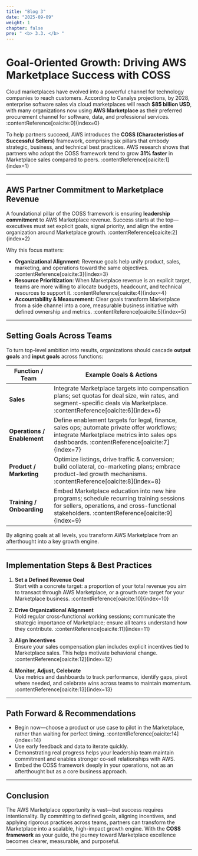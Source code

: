 ```yaml
---
title: "Blog 3"
date: "2025-09-09"
weight: 1
chapter: false
pre: " <b> 3.3. </b> "
---
```


# Goal-Oriented Growth: Driving AWS Marketplace Success with COSS

Cloud marketplaces have evolved into a powerful channel for technology companies to reach customers. According to Canalys projections, by 2028, enterprise software sales via cloud marketplaces will reach **$85 billion USD**, with many organizations now using **AWS Marketplace** as their preferred procurement channel for software, data, and professional services. :contentReference[oaicite:0]{index=0}  

To help partners succeed, AWS introduces the **COSS (Characteristics of Successful Sellers)** framework, comprising six pillars that embody strategic, business, and technical best practices. AWS research shows that partners who adopt the COSS framework tend to grow **31% faster** in Marketplace sales compared to peers. :contentReference[oaicite:1]{index=1}  

---

## AWS Partner Commitment to Marketplace Revenue

A foundational pillar of the COSS framework is ensuring **leadership commitment** to AWS Marketplace revenue. Success starts at the top—executives must set explicit goals, signal priority, and align the entire organization around Marketplace growth. :contentReference[oaicite:2]{index=2}  

Why this focus matters:

- **Organizational Alignment**: Revenue goals help unify product, sales, marketing, and operations toward the same objectives. :contentReference[oaicite:3]{index=3}  
- **Resource Prioritization**: When Marketplace revenue is an explicit target, teams are more willing to allocate budgets, headcount, and technical resources to support it. :contentReference[oaicite:4]{index=4}  
- **Accountability & Measurement**: Clear goals transform Marketplace from a side channel into a core, measurable business initiative with defined ownership and metrics. :contentReference[oaicite:5]{index=5}  

---

## Setting Goals Across Teams

To turn top-level ambition into results, organizations should cascade **output goals** and **input goals** across functions:

| Function / Team         | Example Goals & Actions |
|--------------------------|----------------------------|
| **Sales**               | Integrate Marketplace targets into compensation plans; set quotas for deal size, win rates, and segment-specific deals via Marketplace. :contentReference[oaicite:6]{index=6} |
| **Operations / Enablement** | Define enablement targets for legal, finance, sales ops; automate private offer workflows; integrate Marketplace metrics into sales ops dashboards. :contentReference[oaicite:7]{index=7} |
| **Product / Marketing** | Optimize listings, drive traffic & conversion; build collateral, co-marketing plans; embrace product-led growth mechanisms. :contentReference[oaicite:8]{index=8} |
| **Training / Onboarding** | Embed Marketplace education into new hire programs; schedule recurring training sessions for sellers, operations, and cross-functional stakeholders. :contentReference[oaicite:9]{index=9} |

By aligning goals at all levels, you transform AWS Marketplace from an afterthought into a key growth engine.

---

## Implementation Steps & Best Practices

1. **Set a Defined Revenue Goal**  
   Start with a concrete target: a proportion of your total revenue you aim to transact through AWS Marketplace, or a growth rate target for your Marketplace business. :contentReference[oaicite:10]{index=10}  

2. **Drive Organizational Alignment**  
   Hold regular cross-functional working sessions; communicate the strategic importance of Marketplace; ensure all teams understand how they contribute. :contentReference[oaicite:11]{index=11}  

3. **Align Incentives**  
   Ensure your sales compensation plan includes explicit incentives tied to Marketplace sales. This helps motivate behavioral change. :contentReference[oaicite:12]{index=12}  

4. **Monitor, Adjust, Celebrate**  
   Use metrics and dashboards to track performance, identify gaps, pivot where needed, and celebrate wins across teams to maintain momentum. :contentReference[oaicite:13]{index=13}  

---

## Path Forward & Recommendations

- Begin now—choose a product or use case to pilot in the Marketplace, rather than waiting for perfect timing. :contentReference[oaicite:14]{index=14}  
- Use early feedback and data to iterate quickly.  
- Demonstrating real progress helps your leadership team maintain commitment and enables stronger co-sell relationships with AWS.  
- Embed the COSS framework deeply in your operations, not as an afterthought but as a core business approach.  

---

## Conclusion

The AWS Marketplace opportunity is vast—but success requires intentionality. By committing to defined goals, aligning incentives, and applying rigorous practices across teams, partners can transform the Marketplace into a scalable, high-impact growth engine. With the **COSS framework** as your guide, the journey toward Marketplace excellence becomes clearer, measurable, and purposeful.  

---
